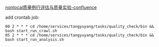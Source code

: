 
[nonlocal质量例行评估与质量实验-confluence](https://particlemedia.atlassian.net/wiki/spaces/~412903070/pages/2369062305)

add crontab job:

``` shell
00 2 * * * cd /home/services/tangyuyang/tasks/quality_check/bin && bash start_run_crawl.sh
05 2 * * * cd /home/services/tangyuyang/tasks/quality_check/bin && bash start_run_analysis.sh
```
